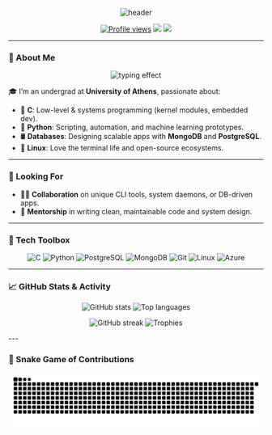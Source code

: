 <p align="center">
  <img src="https://capsule-render.vercel.app/api?type=waving&color=gradient&text=👋+Hello,+I'm+Alpha!&height=140&fontAlign=50&fontAlignY=45&desc=Crafting+Code+with+C,+Python+and+Coffee&descAlign=50&descAlignY=75" alt="header"/>
</p>

<p align="center">
  <a href="https://github.com/alphawastaken"><img src="https://komarev.com/ghpvc/?username=alphawastaken&style=flat-square&color=blue" alt="Profile views" /></a>
  <a href="mailto:youremail@example.com"><img src="https://img.shields.io/badge/Email-Me-informational?style=flat-square&logo=gmail" /></a>
  <a href="https://linkedin.com/in/YOUR_USERNAME"><img src="https://img.shields.io/badge/LinkedIn-Connect-blue?style=flat-square&logo=linkedin" /></a>
</p>

---

### 🧠 About Me

<p align="center">
  <img src="https://readme-typing-svg.herokuapp.com?font=Fira+Code&size=24&duration=4000&color=04D361&vCenter=true&width=435&lines=Systems+Programmer;Python+Developer;Linux+Enthusiast" alt="typing effect" />
</p>

🎓 I’m an undergrad at **University of Athens**, passionate about:
- 🔧 **C**: Low-level & systems programming (kernel modules, embedded dev).
- 🐍 **Python**: Scripting, automation, and machine learning prototypes.
- 🛢️ **Databases**: Designing scalable apps with **MongoDB** and **PostgreSQL**.
- 🐧 **Linux**: Love the terminal life and open-source ecosystems.
---

### 🤝 Looking For

- 👨‍💻 **Collaboration** on unique CLI tools, system daemons, or DB-driven apps.
- 🧠 **Mentorship** in writing clean, maintainable code and system design.
---

### 🧰 Tech Toolbox

<p align="center">
  <img src="https://cdn.jsdelivr.net/gh/devicons/devicon/icons/c/c-original.svg" width="40" alt="C"/>
  <img src="https://cdn.jsdelivr.net/gh/devicons/devicon/icons/python/python-original.svg" width="40" alt="Python"/>
  <img src="https://cdn.jsdelivr.net/gh/devicons/devicon/icons/postgresql/postgresql-original-wordmark.svg" width="40" alt="PostgreSQL"/>
  <img src="https://cdn.jsdelivr.net/gh/devicons/devicon/icons/mongodb/mongodb-original-wordmark.svg" width="40" alt="MongoDB"/>
  <img src="https://cdn.jsdelivr.net/gh/devicons/devicon/icons/git/git-original.svg" width="40" alt="Git"/>
  <img src="https://cdn.jsdelivr.net/gh/devicons/devicon/icons/linux/linux-original.svg" width="40" alt="Linux"/>
  <img src="https://cdn.jsdelivr.net/gh/devicons/devicon/icons/azure/azure-original.svg" width="40" alt="Azure"/>
</p>

---

### 📈 GitHub Stats & Activity

<p align="center">
  <img src="https://github-readme-stats.vercel.app/api?username=alphawastaken&show_icons=true&theme=default&hide_title=true&count_private=true" height="150" alt="GitHub stats" />
  <img src="https://github-readme-stats.vercel.app/api/top-langs/?username=alphawastaken&layout=compact&langs_count=8&theme=default" height="150" alt="Top languages" />
</p>

<p align="center">
  <img src="https://streak-stats.demolab.com/?user=alphawastaken&theme=default" height="150" alt="GitHub streak" />
  <img src="https://github-profile-trophy.vercel.app/?username=alphawastaken&theme=flat&no-bg=true&margin-w=10" height="150" alt="Trophies" />
</p>
---

### 🐍 Snake Game of Contributions

<p align="center">
  <picture>
    <source media="(prefers-color-scheme: dark)" srcset="https://raw.githubusercontent.com/Alphawastaken/Alphawastaken/output/github-snake-dark.svg" />
    <source media="(prefers-color-scheme: light)" srcset="https://raw.githubusercontent.com/Alphawastaken/Alphawastaken/output/github-snake.svg" />
    <img alt="GitHub Snake animation" src="https://raw.githubusercontent.com/Alphawastaken/Alphawastaken/output/github-snake.svg" />
  </picture>
</p>
